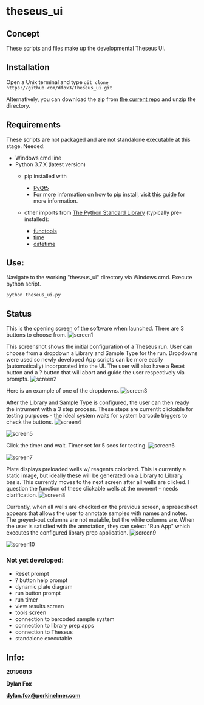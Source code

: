 # theseus_ui

## Concept
These scripts and files make up the developmental Theseus UI. 


## Installation

Open a Unix terminal and type `git clone https://github.com/dfox3/theseus_ui.git`

Alternatively, you can download the zip from [the current repo](https://github.com/dfox3/theseus_ui) and unzip the directory.

## Requirements

These scripts are not packaged and are not standalone executable at this stage. 
Needed:
 - Windows cmd line
 - Python 3.7.X (latest version)
    - pip installed with
        - [PyQt5](https://pypi.org/project/PyQt5/)
        - For more information on how to pip install, visit [this guide](https://packaging.python.org/tutorials/installing-packages/#ensure-you-can-run-pip-from-the-command-line) for more information.


     - other imports from [The Python Standard Library](https://docs.python.org/2/library/) (typically pre-installed):
        - [functools](https://docs.python.org/3/library/functools.html)
        - [time](https://docs.python.org/3/library/time.html)
        - [datetime](https://docs.python.org/3/library/datetime.html)

## Use:

Navigate to the working "theseus_ui" directory via Windows cmd.
Execute python script.

```
python theseus_ui.py
```

## Status

This is the opening screen of the software when launched. There are 3 buttons to choose from.
![screen1](screenshots/20190813/screen1.png)

This screenshot shows the initial configuration of a Theseus run. User can choose from a dropdown a Library and Sample Type for the run. Dropdowns were used so newly developed App scripts can be more easily (automatically) incorporated into the UI. The user will also have a Reset button and a ? button that will abort and guide the user respectively via prompts.
![screen2](screenshots/20190813/screen2.png)

Here is an example of one of the dropdowns.
![screen3](screenshots/20190813/screen3.png)

After the Library and Sample Type is configured, the user can then ready the intrument with a 3 step process. These steps are currentlt clickable for testing purposes - the ideal system waits for system barcode triggers to check the buttons.
![screen4](screenshots/20190813/screen4.png)

![screen5](screenshots/20190813/screen5.png)

Click the timer and wait. Timer set for 5 secs for testing.
![screen6](screenshots/20190813/screen6.png)

![screen7](screenshots/20190813/screen7.png)

Plate displays preloaded wells w/ reagents colorized. This is currently a static image, but ideally these will be generated on a Library to Library basis. This currently moves to the next screen after all wells are clicked. I question the function of these clickable wells at the moment - needs clarification.
![screen8](screenshots/20190813/screen8.png)

Currently, when all wells are checked on the previous screen, a spreadsheet appears that allows the user to annotate samples with names and notes. The greyed-out columns are not mutable, but the white columns are. When the user is satisfied with the annotation, they can select "Run App" which executes the configured library prep application.
![screen9](screenshots/20190813/screen9.png)

![screen10](screenshots/20190813/screen10.png)

### Not yet developed:
 - Reset prompt
 - ? button help prompt
 - dynamic plate diagram
 - run button prompt
 - run timer
 - view results screen
 - tools screen
 - connection to barcoded sample system
 - connection to library prep apps
 - connection to Theseus
 - standalone executable


## Info:

**20190813**

**Dylan Fox**

**dylan.fox@perkinelmer.com**
